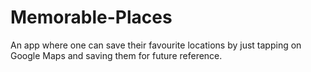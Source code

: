 # Memorable-Places
An app where one can save their favourite locations by just tapping on Google Maps and saving them for future reference.
